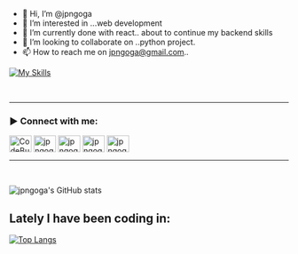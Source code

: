 - 👋 Hi, I’m @jpngoga
- 👀 I’m interested in ...web development
- 🌱 I’m currently done with react.. about to continue my backend skills
- 💞️ I’m looking to collaborate on ..python project.
- 📫 How to reach me on jpngoga@gmail.com..

<!---
jpngoga/jpngoga is a ✨ special ✨ repository because its `README.md` (this file) appears on your GitHub profile.
You can click the Preview link to take a look at your changes.
--->
[![My Skills](https://skillicons.dev/icons?i=j,ps,html,css,js,react,angular,python,c,bootstrap,cpp,atom,codepen,d3,figma,github,java,mongodb,nodejs,xd,matlab,idea,eclipse,powershell,redux)](https://skillicons.dev)

<br>
<hr>
<h3 align="left">▶ Connect with me:</h3>
<p align="left">
  
<a href="https://www.linkedin.com/in/ngoga-jean-paul-billy-%E6%AF%94%E5%88%A9-1a7525111/" target="blank" rel="nofollow"><img align="center" src="https://github.com/rahuldkjain/github-profile-readme-generator/blob/master/src/images/icons/Social/linked-in-alt.svg" alt="CodeBucks" height="30" width="40" /></a>
  <a href="https://www.instagram.com/ngojepabilly/" target="blank" rel="nofollow"><img align="center" src="https://github.com/rahuldkjain/github-profile-readme-generator/blob/master/src/images/icons/Social/instagram.svg" alt="jpngoga" height="30" width="40" /></a>
<a href="https://codepen.io/jpngoga" target="blank" rel="nofollow"><img align="center" src="https://github.com/rahuldkjain/github-profile-readme-generator/blob/master/src/images/icons/Social/codepen.svg" alt="jpngoga" height="30" width="40" /></a>
<a href="https://twitter.com/jpngoga" target="blank" rel="nofollow"><img align="center" src="https://github.com/rahuldkjain/github-profile-readme-generator/blob/master/src/images/icons/Social/twitter.svg" alt="jpngoga" height="30" width="40" /></a>
<a href="https://www.facebook.com/ngoga.jeanpaul/" target="blank" rel="nofollow"><img align="center" src="https://github.com/rahuldkjain/github-profile-readme-generator/blob/master/src/images/icons/Social/facebook.svg" alt="jpngoga" height="30" width="40" /></a>


</p>
<hr>
<br>

![jpngoga's GitHub stats](https://github-readme-stats.vercel.app/api?username=jpngoga&show_icons=true&theme=radical)

## Lately I have been coding in:

[![Top Langs](https://github-readme-stats.vercel.app/api/top-langs/?username=jpngoga&theme=dracula)](https://github.com/anuraghazra/github-readme-stats)
 

